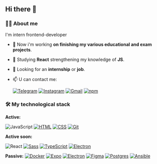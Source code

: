 ## Hi there 👋

### 👨‍💻 About me
I'm intern frontend-developer 

- 🔭 Now i'm working  **on finishing my various educational and exam projects**.
- 🌱 Studying **React** strengthening my knowledge of **JS**.
- 👯 Looking for an **internship** or **job**.
- 📫 U can contact me:
 
  [![Telegram](https://img.shields.io/badge/Telegram-2CA5E0?logo=telegram&logoColor=white)](https://t.me/Rawmane) [![Instagram](https://img.shields.io/badge/Instagram-%23E4405F.svg?logo=Instagram&logoColor=white)](https://www.instagram.com/rawmane04?igsh=MWZqZ3VoeWRvMjd1bg==) [![Gmail](https://img.shields.io/badge/Gmail-D14836?logo=gmail&logoColor=white)](r.romanchyuk@gmail.com) [![npm](https://img.shields.io/badge/npm-CB3837?logo=npm&logoColor=fff)](#)

### 🛠️ My technological stack

**Active:** 

![JavaScript](https://img.shields.io/badge/JavaScript-F7DF1E?style=flat&logo=javascript&logoColor=black) [![HTML](https://img.shields.io/badge/HTML-%23E34F26.svg?logo=html5&logoColor=white)](#) [![CSS](https://img.shields.io/badge/CSS-639?logo=css&logoColor=fff)](#) [![Git](https://img.shields.io/badge/Git-F05032?logo=git&logoColor=fff)](#)

**Active soon:** 

![React](https://img.shields.io/badge/React-20232A?style=flat&logo=react&logoColor=61DAFB) [![Sass](https://img.shields.io/badge/Sass-C69?logo=sass&logoColor=fff)](#) [![TypeScript](https://img.shields.io/badge/TypeScript-3178C6?logo=typescript&logoColor=fff)](#) [![Electron](https://img.shields.io/badge/Electron-2B2E3A?logo=electron&logoColor=fff)](#)

**Passive:**
[![Docker](https://img.shields.io/badge/Docker-2496ED?logo=docker&logoColor=fff)](#) [![Expo](https://img.shields.io/badge/Expo-000020?logo=expo&logoColor=fff)](#) [![Electron](https://img.shields.io/badge/Electron-2B2E3A?logo=electron&logoColor=fff)](#) [![Figma](https://img.shields.io/badge/Figma-F24E1E?logo=figma&logoColor=white)](#) [![Postgres](https://img.shields.io/badge/Postgres-%23316192.svg?logo=postgresql&logoColor=white)](#) [![Ansible](https://img.shields.io/badge/Ansible-000000?style=for-the-badge&logo=ansible&logoColor=white)](#)

